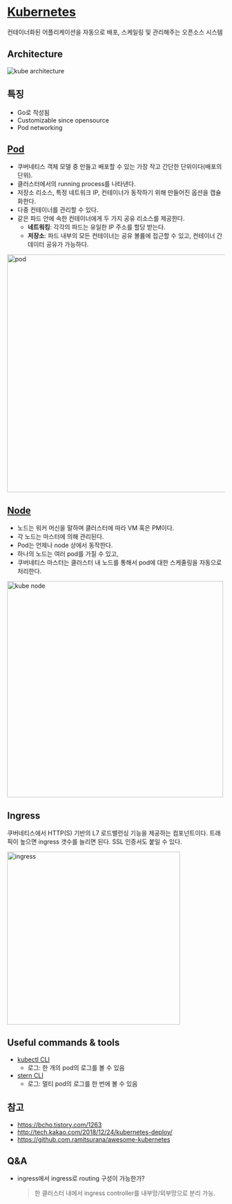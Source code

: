 # [Kubernetes](https://kubernetes.io/ko/)
컨테이너화된 어플리케이션을 자동으로 배포, 스케일링 및 관리해주는 오픈소스 시스템

## Architecture
![kube architecture](https://1.bp.blogspot.com/-VMBcuIeUCx0/W26-OBALRvI/AAAAAAAABho/ayhh3n6DgHYl_SY9CLece-B-JQs1fTq3QCLcBGAs/s640/kubernetes%2Barchitecture%2Bexplained.jpg)

## 특징
- Go로 작성됨
- Customizable since opensource
- Pod networking

## [Pod](https://kubernetes.io/ko/docs/concepts/workloads/pods/pod-overview/)
- 쿠버네티스 객체 모델 중 만들고 배포할 수 있는 가장 작고 간단한 단위이다(배포의 단위).
- 클러스터에서의 running process를 나타낸다.
- 저장소 리소스, 특정 네트워크 IP, 컨테이너가 동작하기 위해 만들어진 옵션을 캡슐화한다.
- 다중 컨테이너를 관리할 수 있다.
- 같은 파드 안에 속한 컨테이너에게 두 가지 공유 리소스를 제공한다.
  - **네트워킹**: 각각의 파드는 유일한 IP 주소를 할당 받는다.
  - **저장소**: 파드 내부의 모든 컨테이너는 공유 볼륨에 접근할 수 있고, 컨테이너 간 데이터 공유가 가능하다.
  
<img width="550px" src="https://d33wubrfki0l68.cloudfront.net/fe03f68d8ede9815184852ca2a4fd30325e5d15a/98064/docs/tutorials/kubernetes-basics/public/images/module_03_pods.svg" alt="pod"/>

## [Node](https://kubernetes.io/ko/docs/tutorials/kubernetes-basics/explore/explore-intro/)
- 노드는 워커 머신을 말하며 클러스터에 따라 VM 혹은 PM이다.
- 각 노드는 마스터에 의해 관리된다.
- Pod는 언제나 node 상에서 동작한다.
- 하나의 노드는 여러 pod를 가질 수 있고,
- 쿠버네티스 마스터는 클러스터 내 노드를 통해서 pod에 대한 스케줄링을 자동으로 처리한다.

<img width="500px" src="https://d33wubrfki0l68.cloudfront.net/5cb72d407cbe2755e581b6de757e0d81760d5b86/a9df9/docs/tutorials/kubernetes-basics/public/images/module_03_nodes.svg" alt="kube node"/>

## Ingress
쿠버네티스에서 HTTP(S) 기반의 L7 로드밸런싱 기능을 제공하는 컴포넌트이다.
트래픽이 높으면 ingress 갯수를 늘리면 된다.
SSL 인증서도 붙일 수 있다.

<img width="400px" src="https://t1.daumcdn.net/cfile/tistory/99EF73395B2D16940A" alt="ingress" />

## Useful commands & tools
- [kubectl CLI](https://kubernetes.io/docs/reference/kubectl/overview/)
  - 로그: 한 개의 pod의 로그를 볼 수 있음
- [stern CLI](https://github.com/wercker/stern)
  - 로그: 멀티 pod의 로그를 한 번에 볼 수 있음

## 참고
- https://bcho.tistory.com/1263
- http://tech.kakao.com/2018/12/24/kubernetes-deploy/
- https://github.com.ramitsurana/awesome-kubernetes

## Q&A
- ingress에서 ingress로 routing 구성이 가능한가?
  > 한 클러스터 내에서 ingress controller를 내부망/외부망으로 분리 가능.
